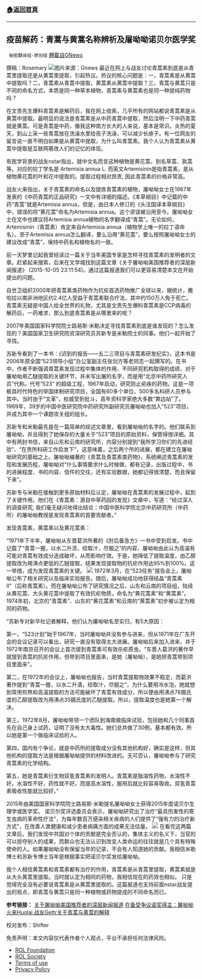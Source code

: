 ###  [:house:返回首頁](https://github.com/ourhimalayas/txt)
---


## 疫苗解药：青蒿与黄蒿名称辨析及屠呦呦诺贝尔医学奖
` 秘密翻译组-原创组` [轉載自GNews](https://gnews.org/zh-hans/1729564/)

撰稿：Rosemary
![](https://assets.gnews.org/wp-content/uploads/2021/12/Pict.png)图片来源：Gnews
最近在网上与战友讨论青蒿素到底是从青蒿里提取还是从黄蒿里提取，引起热议。热议的核心问题是：一，青蒿素是从黄蒿中提取吗？二，青蒿素从青蒿中提取，黄蒿素从黄蒿中提取？三，青蒿与黄蒿只是不同的命名方式，本质是同一种草本植物，青蒿素与黄蒿素也是同一种提纯药物吗？

在文贵先生爆料青蒿素是解药后，我在网上收索，几乎所有的网站都说青蒿素是从黄蒿中提取。最明显的说法是青蒿素是从中药青蒿中提取，然后注明一下中药青蒿就是黄蒿。可是青蒿是中药，像我这种南方长大的人来说，基本是常识。炎热的夏天，到山上采一些青蒿放在洗澡水里给孩子洗澡，可以减少长痱子。有一位网友的留言说一直不明白如果是从黄蒿中提取，为什么叫青蒿素。我个人认为青蒿素从黄蒿中提取是互联网篡改人们的记忆的体现。

有医学背景的战友nstar指出，就中文名而言这种植物是黄花蒿，别名草蒿、犱蒿等。对应的拉丁学名是 Artemisia annua L. 而英文Artemisinin是指青蒿素，是从植物黄花蒿的叶和花中提取的。提取过程相对昂贵, 因此青蒿素的价格非常高。

战友火来指出，关于青蒿素的命名以及提炼青蒿素的植物，屠呦呦女士在1987年发表的《中药青蒿的正品研究》一文中有详细的描述。《本草纲目》中记载的中药“青蒿”就是Artemisia annua，但是，由日本人修订的《头注国译本草纲目》中，错误的将“黄花蒿”命名为Artemisia annua。这个谬误被沿用至今。屠呦呦女士在文中也建议将Artemisia annua植物的名字翻译成“青蒿”。无论如何，Artemisinin（青蒿素）肯定来自Artemisia annua（植物学上唯一的拉丁语命名）。至于Artemisia annua怎么翻译，要么沿用“黄花蒿”，要么按照屠呦呦女士的建议改成“青蒿”，保持中药名和植物名的一致。

前一天梦里记起我曾经读过一篇关于当年美国专家是怎样寻找青蒿素的发明者的文章。赶紧起来搜索，后来在文学城找到这篇文章《关于屠呦呦美国推荐者的深层新闻报道》 (2015-10-05 23:11:54)。通过这篇报道我们可以更容易清楚本文在开始提出的问题。

自世卫组织2000年把青蒿素类药物作为抗疟首选药物推广全球以来，据统计，撒哈拉以南非洲地区约2.4亿人受益于青蒿素联合疗法，其中约150万人免于死亡。青蒿素无疑是中国人给全世界的礼物，尤其是文贵先生爆料青蒿素是CCP病毒的解药后，一药难求，那么到底青蒿素是从哪里来的呢？

2007年美国国家科学院院士路易斯·米勒决定寻找青蒿素到底是谁发现的？怎么发现的？美国国家卫生研究院资深研究员苏新专是米勒院士的同事。他们一起开始了寻找。

苏新专看到了一本书：《迟到的报告——五二三项目与青蒿素研发纪实》，这本书是2006年原全国“523领导小组”办公室副主任张剑方等老同志一起撰写的。在书中，作者不断强调青蒿素发现过程中集体的作用、不同研究机构取得的成绩，对于屠呦呦用乙醚提取的关键环节，并未写出屠的名字，而是用“北京中药所研究人员”代称。代号“523” 的超级工程，1967年启动，研究防止疟疾的药物。这是一项极具时代特色的举国体制研究项目，全国有60多个单位、500多名科研人员参与其中。当时由于“文革”，权威受到批斗，高年资科学家绝大多数“靠边站”了。1969年，39岁的中国中医研究院中药研究所副研究员屠呦呦也加入“523”项目，并成为其中一个课题攻关组的组长。

苏新专和米勒最先是在一篇简单的综述文章里，看到屠呦呦的名字的。他们联系到屠呦呦，并且得到了她保存的大量关于“523”项目的原始资料，保管得很详细。其中有两封书信，来自山东和云南的研究所，内容分别提到“我所学习你们的先进经验”、“在贵所科研工作启发下”，这意味着，之后两个所的进展，都在建立在屠呦呦研究的基础之上。屠呦呦编著的《青蒿及青蒿素类药物》，系统阐述青蒿素的发现和发展历程，屠呦呦对“什么事情要求什么时候做，都有记录，出版过程中，书的进展程度、书的内容、信件的交往，还有实验数据，她都记得很清楚，而且保留下来”。

苏新专与米勒在接触到更多原始材料后认定，屠呦呦在青蒿素的发展过程中，起到了关键作用。他们在《青蒿素：源自中草药园的发现》文章中，写道：“经过深入的调查研究, 我们毫无疑问地得出结论：中国中医科学院北京中药研究所（中药所）的屠呦呦教授是发现青蒿素的首要贡献者。”

发现青蒿素，黄蒿素以及黄花蒿素：

“1971年下半年，屠呦呦从东晋葛洪所著的《肘后备急方》一书中受到启发。书中记载了“青蒿一握，以水二升渍，绞取汁，尽服之”的内容，屠呦呦由此认为高温有可能对青蒿有效成分造成破坏，从而影响疗效。于是，她降低了提取温度，由乙醇提取改为用沸点更低的乙醚提取，结果发现提取物的抗疟作用达95%到100%。这一举措，成为发现青蒿素的关键。
![](https://assets.gnews.org/wp-content/uploads/2021/09/03.png)
1972年3月，在“523任务”报告会上，屠呦呦公布了相关研究以及临床实验报告。随后，屠呦呦成功地获得结晶“青蒿素II”（后称青蒿素）。而在屠呦呦公布了研究情况之后，山东和云南的项目组，陆续从黄花蒿、大头黄花蒿中提取了有效抗疟物质，命名为“黄花蒿素”和“黄蒿素”。1974年初，北京的“青蒿素”、山东的“黄花蒿素”和云南的“黄蒿素”初步被认定为相同的药物。

“苏新专对新华社记者解释，他们认为屠呦呦名至实归，有5大原因：

第一，“523计划”始于1967年，当时屠呦呦并没有参与进来，但从1971年在广东开会的会议记录可以看出，研究一直没有取得太大进展。屠呦呦后来加入进来，并于1972年南京召开的会议上首次提到青蒿素可有效杀疟原虫。“东晋人葛洪的著作早就提到青蒿的抗疟作用，但带到项目里面来，是她（屠呦呦），是她把青蒿带到项目里面来”。

第二，在1972年的会议上，屠呦呦也报告，当时青蒿提取物效果不稳定，而葛洪著作提到“青蒿一握，以水二升漬，绞取汁，尽服之”，为什么要用冷水泡，她就想到常用煎熬和高温提取的方法可能破坏了青蒿有效成分，所以便由用沸点78摄氏度的乙醇提取改为用沸点35摄氏度的乙醚提取。所以，提取温度也是她第一个解决。

第三，1972年8月，屠呦呦带领一个团队到海南做临床试验，包括她和几个同事首先在自己身上试药，证明了没有太大毒性。她们总共做了30例，基本都有效。所以她是第一个做临床试验的人。

第四，国内有个争论，就是中药所的提取成分没有其他机构好，确实是这样，但其他机构的提取方法是根据屠呦呦提供的材料改进的。无可否认，屠呦呦参与了研究青蒿素的化学结构。

第五，她是青蒿素衍生物双氢青蒿素的发明人。青蒿素是脂溶性药物，水溶性不好。水溶性不好，药性就不好。而提高水溶性，服用后就比较容易吸收。双氢青蒿素吸收性能就比较好。”

2015年由美国国家科学院院士路易斯·米勒提名屠呦呦女士获得2015年度诺贝尔生理学或医学奖。 诺贝尔奖评选委员会表示，屠呦呦研究出了治疗“最具伤害性的寄生虫病的革命性疗法”，为每年数百万感染相关疾病的人们提供了“强有力的治疗新方式”，在改善人类健康和减少患者病痛方面的成果无法估量。
![](https://assets.gnews.org/wp-content/uploads/2021/09/04.png)
在看完这两篇文章后，我们发现中共国对个体的贡献是完全否认的，集体主义的名义下，当官的可以掠夺别人的成果，而群众也无法认识到改变人类命运的往往就是几个具有特殊使命的人。如果屠呦呦没有保留当年的记录，不会有人知道她的贡献。我相信米勒博士和苏新专博士当年是根据事实把诺贝尔奖发给屠呦呦。

我个人相信黄蒿素和青蒿素都有治疗的作用，青蒿素是从青蒿里提取，黄蒿素就是从大头黄蒿里提取。当时就认定为相同的药物，我相信现在的药效也相似。 只是觉得完全没有必要说青蒿素是从黄蒿里提取的。这篇报道也支持前面nstar战友提出的观点，即青蒿与黄蒿只是同一种植物或药物提成的不同命名而已。

**参考链接：**
[关于屠呦呦美国推荐者的深层新闻报道](https://blog.wenxuecity.com/myblog/61002/201510/205322.html)
[在备受争议诺奖得主：屠呦呦](http://www.isofans.com/forum.php?mod=viewthread&amp;tid=131972)
[火来Huolai 战友Gettr关于青蒿与黄蒿的解释](https://gettr.com/post/pit3lmf4da)

校对发布：Shifter

 

免责声明：本文内容仅代表作者个人观点，平台不承担任何法律风险。

- [ROL Foundation](https://rolfoundation.org/)
- [ROL Society](https://rolsociety.org/)
- [Terms of use](https://gnews.org/terms-of-use-3/)
- [Privacy Policy](https://gnews.org/privacy-policy/)
